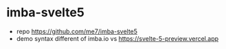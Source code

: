 # imba-svelte5
- repo https://github.com/me7/imba-svelte5
- demo syntax different of imba.io vs https://svelte-5-preview.vercel.app
